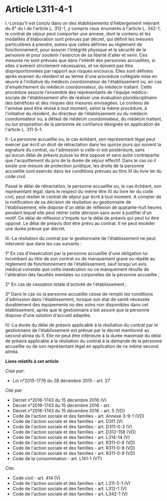 # Article L311-4-1

I.-Lorsqu'il est conclu dans un des établissements d'hébergement relevant du 6° du I de l'article L. 312-1, y compris ceux
énumérés à l'article L. 342-1, le contrat de séjour peut comporter une annexe, dont le contenu et les modalités d'élaboration
sont prévues par décret, qui définit les mesures particulières à prendre, autres que celles définies au règlement de
fonctionnement, pour assurer l'intégrité physique et la sécurité de la personne et pour soutenir l'exercice de sa liberté
d'aller et venir. Ces mesures ne sont prévues que dans l'intérêt des personnes accueillies, si elles s'avèrent strictement
nécessaires, et ne doivent pas être disproportionnées par rapport aux risques encourus. Elles sont définies après examen du
résident et au terme d'une procédure collégiale mise en œuvre à l'initiative du médecin coordonnateur de l'établissement ou,
en cas d'empêchement du médecin coordonnateur, du médecin traitant. Cette procédure associe l'ensemble des représentants de
l'équipe médico-sociale de l'établissement afin de réaliser une évaluation pluridisciplinaire des bénéfices et des risques
des mesures envisagées. Le contenu de l'annexe peut être révisé à tout moment, selon la même procédure, à l'initiative du
résident, du directeur de l'établissement ou du médecin coordonnateur ou, à défaut de médecin coordonnateur, du médecin
traitant, ou sur proposition de la personne de confiance désignée en application de l'article L. 311-5-1. 

II.-La personne accueillie ou, le cas échéant, son représentant légal peut exercer par écrit un droit de rétractation dans
les quinze jours qui suivent la signature du contrat, ou l'admission si celle-ci est postérieure, sans qu'aucun délai de
préavis puisse lui être opposé et sans autre contrepartie que l'acquittement du prix de la durée de séjour effectif. Dans le
cas où il existe une mesure de protection juridique, les droits de la personne accueillie sont exercés dans les conditions
prévues au titre XI du livre Ier du code civil. 

Passé le délai de rétractation, la personne accueillie ou, le cas échéant, son représentant légal, dans le respect du même
titre XI du livre Ier du code civil, peut résilier le contrat de séjour par écrit à tout moment. A compter de la notification
de sa décision de résiliation au gestionnaire de l'établissement, elle dispose d'un délai de réflexion de quarante-huit
heures pendant lequel elle peut retirer cette décision sans avoir à justifier d'un motif. Ce délai de réflexion s'impute sur
le délai de préavis qui peut lui être opposé. Le délai de préavis doit être prévu au contrat. Il ne peut excéder une durée
prévue par décret. 

III.-La résiliation du contrat par le gestionnaire de l'établissement ne peut intervenir que dans les cas suivants : 

1° En cas d'inexécution par la personne accueillie d'une obligation lui incombant au titre de son contrat ou de manquement
grave ou répété au règlement de fonctionnement de l'établissement, sauf lorsqu'un avis médical constate que cette inexécution
ou ce manquement résulte de l'altération des facultés mentales ou corporelles de la personne accueillie ; 

2° En cas de cessation totale d'activité de l'établissement ; 

3° Dans le cas où la personne accueillie cesse de remplir les conditions d'admission dans l'établissement, lorsque son état
de santé nécessite durablement des équipements ou des soins non disponibles dans cet établissement, après que le gestionnaire
s'est assuré que la personne dispose d'une solution d'accueil adaptée. 

IV.-La durée du délai de préavis applicable à la résiliation du contrat par le gestionnaire de l'établissement est prévue par
le décret mentionné au second alinéa du II. Elle ne peut être inférieure à la durée maximale du délai de préavis applicable à
la résiliation du contrat à la demande de la personne accueillie ou de son représentant légal en application de ce même
second alinéa.

**Liens relatifs à cet article**

_Créé par_:

  - Loi n°2015-1776 du 28 décembre 2015 - art. 27

_Cité par_:

  - Décret n°2016-1743 du 15 décembre 2016 (V)
  - Décret n°2016-1743 du 15 décembre 2016 - art.
  - Décret n°2016-1743 du 15 décembre 2016 - art. 5 (VD)
  - Code de l'action sociale et des familles - art. Annexe 3-9-1 (VD)
  - Code de l'action sociale et des familles - art. D311 (V)
  - Code de l'action sociale et des familles - art. D311-0-3 (V)
  - Code de l'action sociale et des familles - art. D312-158 (VD)
  - Code de l'action sociale et des familles - art. L314-14 (V)
  - Code de l'action sociale et des familles - art. R311-0-6 (VD)
  - Code de l'action sociale et des familles - art. R311-0-8 (VD)
  - Code de l'action sociale et des familles - art. R311-0-9 (VD)
  - Code de la consommation - art. L141-1 (VT)

_Cite_:

  - Code civil - art. 414 (V)
  - Code de l'action sociale et des familles - art. L311-5-1 (V)
  - Code de l'action sociale et des familles - art. L312-1 (V)
  - Code de l'action sociale et des familles - art. L342-1 (V)
